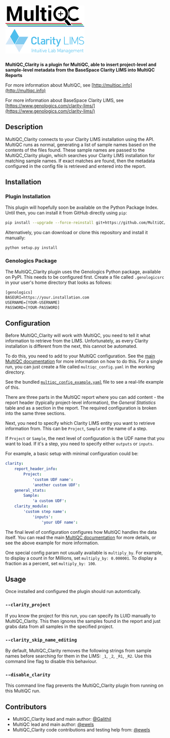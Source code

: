 # [<img src="docs/images/MultiQC_logo.png" width="250" title="MultiQC">](https://github.com/ewels/MultiQC) [<img src="docs/images/clarity_logo.png" width="250" title="Clarity LIMS">](https://www.genologics.com/clarity-lims/)

**MultiQC_Clarity is a plugin for MultiQC, able to insert project-level and sample-level metadata from the BaseSpace Clarity LIMS into MultiQC Reports**

For more information about MultiQC, see [http://multiqc.info](http://multiqc.info)

For more information about BaseSpace Clarity LIMS, see [https://www.genologics.com/clarity-lims/](https://www.genologics.com/clarity-lims/)

## Description
MultiQC_Clarity connects to your Clarity LIMS installation using the API. MultiQC runs as normal, generating a list of sample names based on the contents of the files found. These sample names are passed to the MultiQC_Clarity plugin, which searches your Clarity LIMS installation for matching sample names. If exact matches are found, then the metadata configured in the config file is retrieved and entered into the report.

## Installation

### Plugin Installation
This plugin will hopefully soon be available on the Python Package Index. Until then, you can install it from GitHub directly using `pip`:

```bash
pip install --upgrade --force-reinstall git+https://github.com/MultiQC/MultiQC_Clarity.git
```

Alternatively, you can download or clone this repository and install it manually:

```bash
python setup.py install
```

### Genologics Package
The MultiQC_Clarity plugin uses the Genologics Python package, available on PyPI. This needs to be configured first. Create a file called `.genologicsrc` in your user's home directory that looks as follows:

```
[genologics]
BASEURI=https://your.installation.com
USERNAME=[YOUR-USERNAME]
PASSWORD=[YOUR-PASSWORD]
```

## Configuration
Before MultiQC_Clarity will work with MultiQC, you need to tell it what information to retrieve from the LIMS. Unfortunately, as every Clarity installation is different from the next, this cannot be automated.

To do this, you need to add to your MultiQC configuration. See the
[main MultiQC documentation](http://multiqc.info/docs/#configuring-multiqc)
for more information on how to do this. For a single run, you can just create
a file called `multiqc_config.yaml` in the working directory.

See the bundled [`multiqc_config_example.yaml`](multiqc_config_example.yaml)
file to see a real-life example of this.

There are three parts in the MultiQC report where you can add content - the report header (typically project-level information), the _General Statistics_ table and as a section in the report. The required configuration is broken into the same three sections.

Next, you need to specify which Clarity LIMS entity you want to retrieve information from. This can be `Project`, `Sample` or the name of a step.

If `Project` or `Sample`, the next level of configuration is the UDF name that you want to load. If it's a step, you need to specify either `outputs` or `inputs`.

For example, a basic setup with minimal configuration could be:

```yaml
clarity:
	report_header_info:
		Project:
			'custom UDF name':
			'another custom UDF':
	general_stats:
		Sample:
			'a custom UDF':
	clarity_module:
		'custom step name':
			'inputs':
				'your UDF name':
```

The final level of configuration configures how MultiQC handles the data itself. You can read the main [MultiQC documentation](http://multiqc.info/docs/) for more details, or see the above example for more information.

One special config param not usually available is `multiply_by`.
For example, to display a count in for Millions, set `multiply_by: 0.000001`.
To display a fraction as a percent, set `multiply_by: 100`.

## Usage
Once installed and configured the plugin should run automtically.

### `--clarity_project`
If you know the project for this run, you can specify its LUID manually to MultiQC_Clarity. This then ignores the samples found in the report and just grabs data from all samples in the specified project.

### `--clarity_skip_name_editing`
By default, MultiQC_Clarity removes the following strings from sample names before searching for them in the LIMS: `_1`, `_2`, `_R1`, `_R2`. Use this command line flag to disable this behaviour.

### `--disable_clarity`
This command line flag prevents the MultiQC_Clarity plugin from running on this MultiQC run.


## Contributors
* MultiQC_Clarity lead and main author: [@Galithil](https://github.com/Galithil)
* MultiQC lead and main author: [@ewels](https://github.com/ewels)
* MultiQC_Clarity code contributions and testing help from:
[@ewels](https://github.com/ewels)